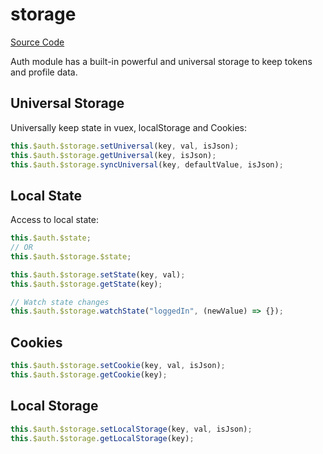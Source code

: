 # storage

[Source Code](https://github.com/nuxt-community/auth-module/blob/dev/lib/core/storage.js)

Auth module has a built-in powerful and universal storage to keep tokens and profile data.

## Universal Storage

Universally keep state in vuex, localStorage and Cookies:

```js
this.$auth.$storage.setUniversal(key, val, isJson);
this.$auth.$storage.getUniversal(key, isJson);
this.$auth.$storage.syncUniversal(key, defaultValue, isJson);
```

## Local State

Access to local state:

```js
this.$auth.$state;
// OR
this.$auth.$storage.$state;
```

```js
this.$auth.$storage.setState(key, val);
this.$auth.$storage.getState(key);

// Watch state changes
this.$auth.$storage.watchState("loggedIn", (newValue) => {});
```

## Cookies

```js
this.$auth.$storage.setCookie(key, val, isJson);
this.$auth.$storage.getCookie(key);
```

## Local Storage

```js
this.$auth.$storage.setLocalStorage(key, val, isJson);
this.$auth.$storage.getLocalStorage(key);
```

